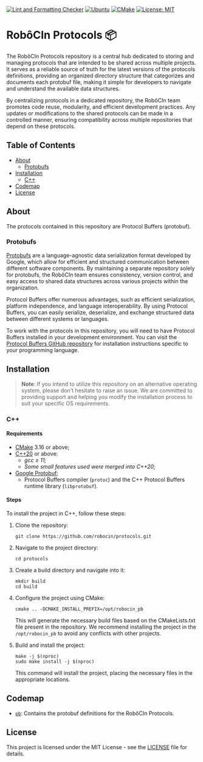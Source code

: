[![Lint and Formatting Checker](https://github.com/robocin/protocols/actions/workflows/lint-and-formatting-checker.yaml/badge.svg?branch=main)](https://github.com/robocin/protocols/actions/workflows/lint-and-formatting-checker.yaml)
[![Ubuntu](https://img.shields.io/badge/Ubuntu-20.04%2B-orange.svg)](https://ubuntu.com/)
[![CMake](https://img.shields.io/badge/CMake-3.16-blue.svg)](https://cmake.org/)
[![License: MIT](https://img.shields.io/badge/License-MIT-yellow.svg)](LICENSE)

# RobôCIn Protocols 📦

The RobôCIn Protocols repository is a central hub dedicated to storing and managing protocols that are intended to be
shared across multiple projects. It serves as a reliable source of truth for the latest versions of the protocols
definitions, providing an organized directory structure that categorizes and documents each protobuf file, making it
simple for developers to navigate and understand the available data structures.

By centralizing protocols in a dedicated repository, the RobôCIn team promotes code reuse, modularity, and efficient
development practices. Any updates or modifications to the shared protocols can be made in a controlled manner, ensuring
compatibility across multiple repositories that depend on these protocols.

## Table of Contents

- [About](#about)
    - [Protobufs](#protobufs)
- [Installation](#install)
    - [C++](#cpp)
- [Codemap](#codemap)
- [License](#license)

<a name="about"></a>

## About

The protocols contained in this repository are Protocol Buffers (protobuf).

<a name="protobufs"></a>

### Protobufs

[Protobufs](https://protobuf.dev) are a language-agnostic data serialization format developed by Google, which allow for
efficient and structured communication between different software components. By maintaining a separate repository
solely for protobufs, the RobôCIn team ensures consistency, version control, and easy access to shared data structures
across various projects within the organization.

Protocol Buffers offer numerous advantages, such as efficient serialization, platform independence, and language
interoperability. By using Protocol Buffers, you can easily serialize, deserialize, and exchange structured data between
different systems or languages.

To work with the protocols in this repository, you will need to have Protocol Buffers installed in your development
environment. You can visit the [Protocol Buffers GitHub repository](https://github.com/protocolbuffers/protobuf) for
installation instructions specific to your programming language.

<a name="install"></a>

## Installation

> **Note**: If you intend to utilize this repository on an alternative operating system, please don't hesitate to
> raise an issue. We are committed to providing support and helping you modify the installation process to suit your
> specific OS requirements.

<a name="cpp"></a>

### C++

#### Requirements

- [CMake](https://cmake.org/) 3.16 or above;
- [C++20](https://en.cppreference.com/w/cpp/20) or above:
    - _gcc ≥ 11;_
    - _Some small features used were merged into C++20;_
- [Google Protobuf](https://developers.google.com/protocol-buffers);
    - Protocol Buffers compiler (`protoc`) and the C++ Protocol Buffers runtime library (`libprotobuf`).

#### Steps

To install the project in C++, follow these steps:

1. Clone the repository:

   ```shell
   git clone https://github.com/robocin/protocols.git
   ```

2. Navigate to the project directory:

   ```shell
   cd protocols
   ```

3. Create a build directory and navigate into it:

   ```shell
   mkdir build
   cd build
   ```

4. Configure the project using CMake:

   ```shell
   cmake .. -DCMAKE_INSTALL_PREFIX=/opt/robocin_pb
   ```

   This will generate the necessary build files based on the CMakeLists.txt file present in the repository. We recommend
   installing the project in the `/opt/robocin_pb` to avoid any conflicts with other projects.

5. Build and install the project:

   ```shell
   make -j $(nproc)
   sudo make install -j $(nproc)
   ```

   This command will install the project, placing the necessary files in the appropriate locations.

<a name="codemap"></a>

## Codemap

- [`pb`](robocin/pb/README.md): Contains the protobuf definitions for the RobôCIn Protocols.

<a name="license"></a>

## License

This project is licensed under the MIT License - see the [LICENSE](LICENSE) file for details.
